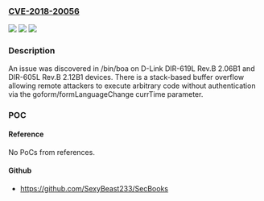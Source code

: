 ### [CVE-2018-20056](https://cve.mitre.org/cgi-bin/cvename.cgi?name=CVE-2018-20056)
![](https://img.shields.io/static/v1?label=Product&message=n%2Fa&color=blue)
![](https://img.shields.io/static/v1?label=Version&message=n%2Fa&color=blue)
![](https://img.shields.io/static/v1?label=Vulnerability&message=n%2Fa&color=brighgreen)

### Description

An issue was discovered in /bin/boa on D-Link DIR-619L Rev.B 2.06B1 and DIR-605L Rev.B 2.12B1 devices. There is a stack-based buffer overflow allowing remote attackers to execute arbitrary code without authentication via the goform/formLanguageChange currTime parameter.

### POC

#### Reference
No PoCs from references.

#### Github
- https://github.com/SexyBeast233/SecBooks

